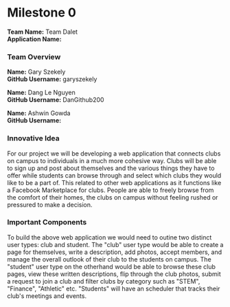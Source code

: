 # Milestone 0

**Team Name:** Team Dalet  
**Application Name:** 

### Team Overview
**Name:** Gary Szekely  
**GitHub Username:** garyszekely

**Name:** Dang Le Nguyen  
**GitHub Username:** DanGithub200

**Name:** Ashwin Gowda  
**GitHub Username:**

### Innovative Idea

For our project we will be developing a web application that connects clubs on campus to individuals in a much more cohesive way. Clubs will be able to sign up and post about themselves and the various things they have to offer while students can browse through and select which clubs they would like to be a part of. This related to other web applications as it functions like a Facebook Marketplace for clubs. People are able to freely browse from the comfort of their homes, the clubs on campus without feeling rushed or pressured to make a decision.

### Important Components

To build the above web application we would need to outine two distinct user types: club and student. The "club" user type would be able to create a page for themselves, write a description, add photos, accept members, and manage the overall outlook of their club to the students on campus. The "student" user type on the otherhand would be able to browse these club pages, view these written descriptions, flip through the club photos, submit a request to join a club and filter clubs by category such as "STEM", "Finance", "Athletic" etc. "Students" will have an scheduler that tracks their club's meetings and events.
